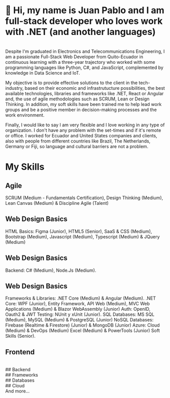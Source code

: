 # 👋 Hi, my name is Juan Pablo and I am full-stack developer who loves work with .NET (and another languages)
</br>
Despite I'm graduated in Electronics and Telecommunications Engineering, I am a passionate Full-Stack Web Developer from Quito-Ecuador in continuous learning with a three-year trajectory who worked with some programming languages like Python, C#, and JavaScript, complemented by knowledge in Data Science and IoT.

My objective is to provide effective solutions to the client in the tech-industry, based on their economic and infrastrutucture possibilities, the best available technologies, libraries and frameworks like .NET, React or Angular and, the use of agile methodologies such as SCRUM, Lean or Design Thinking. In addition, my soft skills have been trained me to help lead work groups and be a positive member in decision-making processes and the work environment.

Finally, I would like to say I am very flexible and I love working in any type of organization. I don't have any problem with the set-times and if it's remote or office. I worked for Ecuador and United States companies and clients, also with people from different countries like Brazil, The Netherlands, Germany or Fiji, so language and cultural barriers are not a problem.

# My Skills 
## Agile
SCRUM (Medium - Fundamentals Certification), Design Thinking (Medium), Lean Canvas (Medium) & Discipline Agile (Talent)

## Web Design Basics
HTML Basics: Figma (Junior), HTML5 (Senior), SaaS & CSS (Medium), Bootstrap (Medium), Javascript (Medium), Typescript (Medium) & JQuery (Medium)

## Web Design Basics
Backend: C# (Medium), Node.Js (Medium).

## Web Design Basics
Frameworks & Libraries: .NET Core (Medium) & Angular (Medium).
.NET Core: WPF (Junior), Entity Framework, API Web (Medium),  MVC Web Applications (Medium) & Blazor WebAssembly (Junior)
Auth: OpenID, Oauth2 & JWT
Testing: NUnit y xUnit (Junior).
SQL Databases: MS SQL (Medium), MySQL (Medium) & PostgreSQL (Junior)
NoSQL Databases: Firebase (Realtime & Firestore) (Junior) & MongoDB (Junior)
Azure: Cloud (Medium) & DevOps (Medium)
Excel (Medium) & PowerTools (Junior)
Soft Skills (Senior).



## Frontend

</br>
## Backend

</br>
## Frameworks

</br>
## Databases

</br>
## Cloud

</br>
And more...


<!--
**JuanpaCortez93/JuanpaCortez93** is a ✨ _special_ ✨ repository because its `README.md` (this file) appears on your GitHub profile.

Here are some ideas to get you started:

- 🔭 I’m currently working on ...
- 🌱 I’m currently learning ...
- 👯 I’m looking to collaborate on ...
- 🤔 I’m looking for help with ...
- 💬 Ask me about ...
- 📫 How to reach me: ...
- 😄 Pronouns: ...
- ⚡ Fun fact: ...
-->
